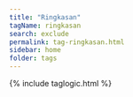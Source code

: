 ```yaml
---
title: "Ringkasan"
tagName: ringkasan
search: exclude
permalink: tag-ringkasan.html
sidebar: home
folder: tags
---
```


{% include taglogic.html %}
